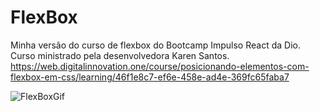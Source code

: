 # FlexBox
 Minha versão do curso de flexbox do Bootcamp Impulso React da Dio. <br>
 Curso ministrado pela desenvolvedora Karen Santos.
 https://web.digitalinnovation.one/course/posicionando-elementos-com-flexbox-em-css/learning/46f1e8c7-ef6e-458e-ad4e-369fc65faba7
 
 ![FlexBoxGif](https://user-images.githubusercontent.com/88214247/143787169-203f7ce6-7964-4b6f-b6e3-f34a74923282.gif)
 
 
